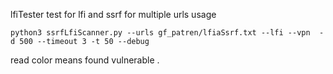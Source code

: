 lfiTester
test for lfi and ssrf for multiple urls
usage
```
python3 ssrfLfiScanner.py --urls gf_patren/lfiaSsrf.txt --lfi --vpn  -d 500 --timeout 3 -t 50 --debug
```
read color means found vulnerable .

